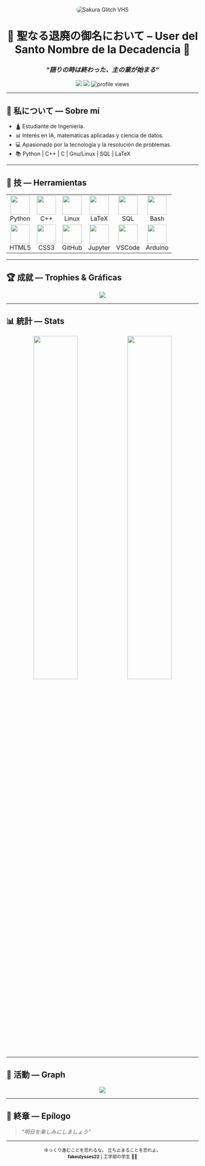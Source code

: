 <div align="center">
  <img src="https://i.ibb.co/0rGp2XB/1666493523741462-1.jpg" alt="Sakura Glitch VHS" style="border-radius: 8px;">
</div>

<h1 align="center">🌸 聖なる退廃の御名において – User del Santo Nombre de la Decadencia 🌸</h1>
<h3 align="center"><em>"語りの時は終わった、主の業が始まる"</em></h3>

<p align="center">
  <img src="https://img.shields.io/badge/Linux-Debian%20%2F%20Mint-blue?logo=linux&style=flat-square">
  <img src="https://img.shields.io/badge/Code-Python%20%7C%20C++%20%7C%20LaTeX-orange?style=flat-square&logo=codeforces">
  <img src="https://komarev.com/ghpvc/?username=fakeulysses22&color=blueviolet&style=flat-square" alt="profile views" />
</p>

---


## 🗻 私について — Sobre mí


- 🛕 Estudiante de Ingeniería.
- 📊 Interés en IA, matemáticas aplicadas y ciencia de datos.
- 💻 Apasionado por la tecnología y la resolución de problemas.
- 📚 Python | C++ | C | Gnu/Linux | SQL | LaTeX


---

## 🔧 技 — Herramientas

<div align="center">
  <table>
    <tr>
      <td align="center"><img src="https://cdn.jsdelivr.net/gh/devicons/devicon/icons/python/python-original.svg" width="50"><br>Python</td>
      <td align="center"><img src="https://cdn.jsdelivr.net/gh/devicons/devicon/icons/cplusplus/cplusplus-original.svg" width="50"><br>C++</td>
      <td align="center"><img src="https://cdn.jsdelivr.net/gh/devicons/devicon/icons/linux/linux-original.svg" width="50"><br>Linux</td>
      <td align="center"><img src="https://cdn.jsdelivr.net/gh/devicons/devicon/icons/latex/latex-original.svg" width="50"><br>LaTeX</td>
      <td align="center"><img src="https://cdn.jsdelivr.net/gh/devicons/devicon/icons/sqlite/sqlite-original.svg" width="50"><br>SQL</td>
      <td align="center"><img src="https://cdn.jsdelivr.net/gh/devicons/devicon/icons/bash/bash-original.svg" width="50"><br>Bash</td>
    </tr>
    <tr>
      <td align="center"><img src="https://cdn.jsdelivr.net/gh/devicons/devicon/icons/html5/html5-original.svg" width="50"><br>HTML5</td>
      <td align="center"><img src="https://cdn.jsdelivr.net/gh/devicons/devicon/icons/css3/css3-original.svg" width="50"><br>CSS3</td>
      <td align="center"><img src="https://cdn.jsdelivr.net/gh/devicons/devicon/icons/github/github-original.svg" width="50"><br>GitHub</td>
      <td align="center"><img src="https://cdn.jsdelivr.net/gh/devicons/devicon/icons/jupyter/jupyter-original.svg" width="50"><br>Jupyter</td>
      <td align="center"><img src="https://cdn.jsdelivr.net/gh/devicons/devicon/icons/vscode/vscode-original.svg" width="50"><br>VSCode</td>
      <td align="center"><img src="https://cdn.jsdelivr.net/gh/devicons/devicon/icons/arduino/arduino-original.svg" width="50"><br>Arduino</td>
    </tr>
  </table>
</div>

---

## 🏆 成就 — Trophies & Gráficas

<div align="center">
  <img src="https://github-profile-trophy.vercel.app/?username=fakeulysses22&theme=dracula&column=6&margin-w=10&margin-h=10" />
</div>

---

## 📊 統計 — Stats

<div align="center">
  <img width="48%" src="https://github-readme-stats.vercel.app/api?username=fakeulysses22&show_icons=true&theme=tokyonight&hide_border=true" />
  <img width="48%" src="https://github-readme-stats.vercel.app/api/top-langs/?username=fakeulysses22&layout=compact&theme=tokyonight&hide_border=true" />
</div>

---

## 🔁 活動 — Graph

<div align="center">
  <img src="https://github-readme-activity-graph.vercel.app/graph?username=fakeulysses22&theme=tokyo-night&hide_border=true" />
</div>

---


## 🌸 終章 — Epílogo

> *“明日を楽しみにしましょう”*



---

<p align="center"><sub>ゆっくり進むことを恐れるな。
立ち止まることを恐れよ。</sub><br>
<sub><b>fakeulysses22</b> | 工学部の学生 🗻🍵</sub></p>
